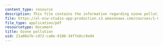 ```yaml
---
content_type: resource
description: This file contains the information regarding ozone pollution.
file: https://ol-ocw-studio-app-production.s3.amazonaws.com/courses/1-84j-atmospheric-chemistry-fall-2013/21a00a7bcd72ca0e910034f7e8cc9a94_MIT1_84JF13_Lec14_ozone.pdf
file_type: application/pdf
resourcetype: Document
title: Ozone pollution
uid: 21a00a7b-cd72-ca0e-9100-34f7e8cc9a94
---
```

